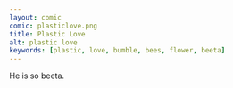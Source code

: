 ```yaml
---
layout: comic
comic: plasticlove.png
title: Plastic Love
alt: plastic love
keywords: [plastic, love, bumble, bees, flower, beeta]
---
```


He is so beeta.